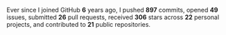 Ever since I joined GitHub **6** years ago, I pushed **897** commits, opened **49** issues, submitted **26** pull requests, received **306** stars across **22** personal projects, and contributed to **21** public repositories.